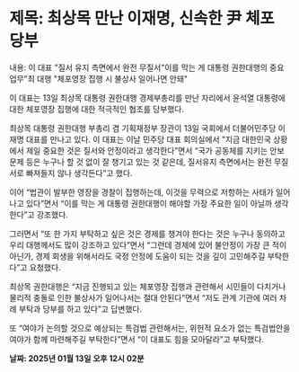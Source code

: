 # **제목: 최상목 만난 이재명, 신속한 尹 체포 당부**

  내용: 이 대표 "질서 유지 측면에서 완전 무질서"이를 막는 게 대통령 권한대행의 중요 업무"최 대행 "체포영장 집행 시 불상사 일어나면 안돼"

이 대표는 13일 최상목 대통령 권한대행 경제부총리를 만난 자리에서 윤석열 대통령에 대한 체포영장 집행에 대한 적극적인 협조를 당부했다.

최상목 대통령 권한대행 부총리 겸 기획재정부 장관이 13일 국회에서 더불어민주당 이재명 대표를 만나고 있다. 이 대표는 이날 민주당 대표 회의실에서 "지금 대한민국 상황에서 제일 중요한 것은 질서와 안정이라고 생각한다”면서 “국가 공동체를 지키는 안보 문제 등은 누구나 할 것 없이 잘 챙기고 있는 것 같은데, 질서유지 측면에서는 완전 무질서로 빠져들지 않나 생각든다”고 했다.

이어 “법관이 발부한 영장을 경찰이 집행하는데, 이것을 무력으로 저항하는 사태가 일어나고 있다”면서 “이를 막는 게 대통령 권한대행이 해야할 가장 주요한 일이 아닐까 생각한다”고 강조했다.

그러면서 “또 한 가지 부탁하고 싶은 것은 경제를 챙겨야 한다는 것은 누구나 동의하고 우리 대행께서도 많이 강조하고 있다”면서 “그런데 경제에 있어 불안정이 가장 큰 적이 아닌가, 경제 회생을 위해서라도 국정 안정에 도움이 되는 것을 깊이 고민해주길 부탁한다”고 요청했다.

최상목 권한대행은 “지금 진행되고 있는 체포영장 집행과 관련해서 시민들이 다치거나 물리적 충돌로 인한 불상사가 일어나서는 절대 안된다”면서 “저도 관계 기관에 여러 차례 부탁과 당부를 하고 있다”고 답변했다.

또 “여야가 논의할 것으로 예상되는 특검법 관련해서는, 위헌적 요소가 없는 특검법안을 여야가 함께 마련해주길 부탁한다”면서 “이 대표도 힘을 모아달라”고 부탁했다.

  **날짜: 2025년 01월 13일 오후 12시 02분**